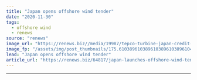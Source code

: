 ```yaml
---
title: "Japan opens offshore wind tender"
date: "2020-11-30"
tags: 
  - offshore wind
  - renews
source: "renews"
image_url: "https://renews.biz//media/19987/tepco-turbine-japan-credit-tepco.jpg?mode=crop&width=770&heightratio=0.6103896103896103896103896104&slimmage=true"
image_fp: "/assets/img/post_thumbnails/175.6103896103896103896103896104&slimmage=true"
lead: "Japan opens offshore wind tender"
article_url: "https://renews.biz/64817/japan-launches-offshore-wind-tender/"
---
```


---
